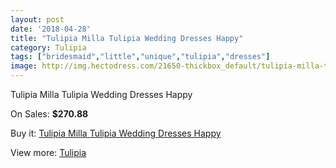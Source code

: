```yaml
---
layout: post
date: '2018-04-28'
title: "Tulipia Milla Tulipia Wedding Dresses Happy"
category: Tulipia
tags: ["bridesmaid","little","unique","tulipia","dresses"]
image: http://img.hectodress.com/21650-thickbox_default/tulipia-milla-tulipia-wedding-dresses-happy.jpg
---
```

Tulipia Milla Tulipia Wedding Dresses Happy

On Sales: **$270.88**
<a href="https://www.hectodress.com/tulipia/10040-tulipia-milla-tulipia-wedding-dresses-happy.html"><amp-img layout="responsive" width="600" height="600" src="//img.hectodress.com/21650-thickbox_default/tulipia-milla-tulipia-wedding-dresses-happy.jpg" alt="Tulipia Milla Tulipia Wedding Dresses Happy 0" /></a>
<a href="https://www.hectodress.com/tulipia/10040-tulipia-milla-tulipia-wedding-dresses-happy.html"><amp-img layout="responsive" width="600" height="600" src="//img.hectodress.com/21652-thickbox_default/tulipia-milla-tulipia-wedding-dresses-happy.jpg" alt="Tulipia Milla Tulipia Wedding Dresses Happy 1" /></a>
<a href="https://www.hectodress.com/tulipia/10040-tulipia-milla-tulipia-wedding-dresses-happy.html"><amp-img layout="responsive" width="600" height="600" src="//img.hectodress.com/21651-thickbox_default/tulipia-milla-tulipia-wedding-dresses-happy.jpg" alt="Tulipia Milla Tulipia Wedding Dresses Happy 2" /></a>

Buy it: [Tulipia Milla Tulipia Wedding Dresses Happy](https://www.hectodress.com/tulipia/10040-tulipia-milla-tulipia-wedding-dresses-happy.html "Tulipia Milla Tulipia Wedding Dresses Happy")

View more: [Tulipia](https://www.hectodress.com/166-tulipia "Tulipia")